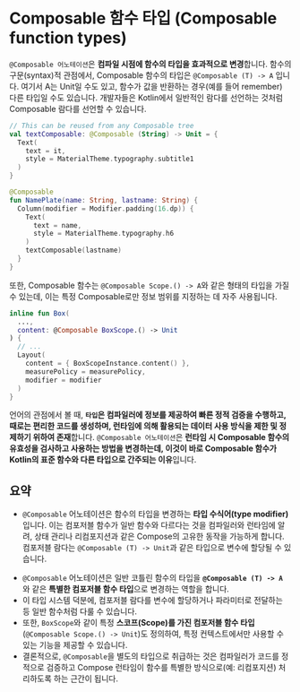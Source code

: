 # Composable 함수 타입 (Composable function types)

`@Composable 어노테이션`은 **컴파일 시점에 함수의 타입을 효과적으로 변경**합니다. 함수의 구문(syntax)적 관점에서, Composable 함수의 타입은 `@Composable (T) -> A` 입니다. 여기서 A는 Unit일 수도 있고, 함수가 값을 반환하는 경우(예를 들어 remember) 다른 타입일 수도 있습니다. 개발자들은 Kotlin에서 일반적인 람다를 선언하는 것처럼 Composable 람다를 선언할 수 있습니다.

```kotlin
// This can be reused from any Composable tree
val textComposable: @Composable (String) -> Unit = {
  Text(
    text = it,
    style = MaterialTheme.typography.subtitle1
  )
}

@Composable
fun NamePlate(name: String, lastname: String) {
  Column(modifier = Modifier.padding(16.dp)) {
    Text(
      text = name,
      style = MaterialTheme.typography.h6
    )
    textComposable(lastname)
  }
}
```


또한, Composable 함수는 `@Composable Scope.() -> A`와 같은 형태의 타입을 가질 수 있는데, 이는 특정 Composable로만 정보 범위를 지정하는 데 자주 사용됩니다.

```kotlin
inline fun Box(
  ...,
  content: @Composable BoxScope.() -> Unit
) {
  // ...
  Layout(
    content = { BoxScopeInstance.content() },
    measurePolicy = measurePolicy,
    modifier = modifier
  )
}
```

언어의 관점에서 볼 때, **`타입`은 컴파일러에 정보를 제공하여 빠른 정적 검증을 수행하고, 때로는 편리한 코드를 생성하며, 런타임에 의해 활용되는 데이터 사용 방식을 제한 및 정제하기 위하여 존재**합니다. `@Composable 어노테이션`은 **런타임 시 Composable 함수의 유효성을 검사하고 사용하는 방법을 변경하는데, 이것이 바로 Composable 함수가 Kotlin의 표준 함수와 다른 타입으로 간주되는 이유**입니다.

## 요약

- `@Composable` 어노테이션은 함수의 타입을 변경하는 **타입 수식어(type modifier)** 입니다. 이는 컴포저블 함수가 일반 함수와 다르다는 것을 컴파일러와 런타임에 알려, 상태 관리나 리컴포지션과 같은 Compose의 고유한 동작을 가능하게 합니다. 컴포저블 람다는 `@Composable (T) -> Unit`과 같은 타입으로 변수에 할당될 수 있습니다.
* `@Composable` 어노테이션은 일반 코틀린 함수의 타입을 **`@Composable (T) -> A`** 와 같은 **특별한 컴포저블 함수 타입**으로 변경하는 역할을 합니다.
* 이 타입 시스템 덕분에, 컴포저블 람다를 변수에 할당하거나 파라미터로 전달하는 등 일반 함수처럼 다룰 수 있습니다.
* 또한, `BoxScope`와 같이 특정 **스코프(Scope)를 가진 컴포저블 함수 타입** (`@Composable Scope.() -> Unit`)도 정의하여, 특정 컨텍스트에서만 사용할 수 있는 기능을 제공할 수 있습니다.
* 결론적으로, `@Composable`을 별도의 타입으로 취급하는 것은 컴파일러가 코드를 정적으로 검증하고 Compose 런타임이 함수를 특별한 방식으로(예: 리컴포지션) 처리하도록 하는 근간이 됩니다.